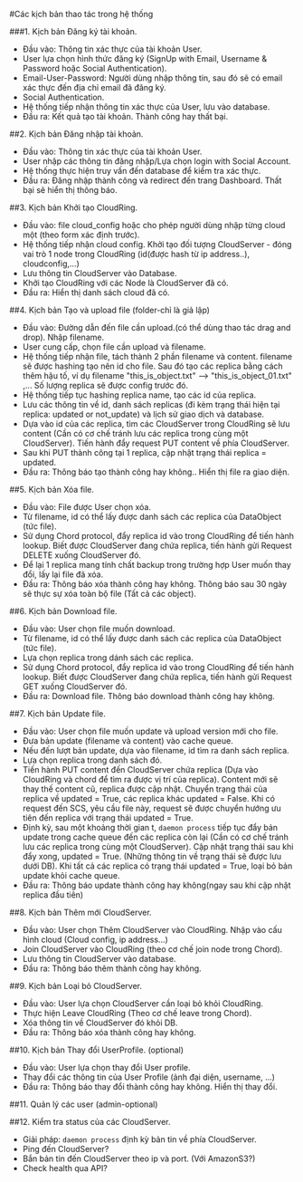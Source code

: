 #Các kịch bản thao tác trong hệ thống

###1. Kịch bản Đăng ký tài khoản.

- Đầu vào: Thông tin xác thực của tài khoản User.
- User lựa chọn hình thức đăng ký (SignUp with Email, Username & Password hoặc
  Social Authentication).
- Email-User-Password: Người dùng nhập thông tin, sau đó sẽ có email xác thực
  đến địa chỉ email đã đăng ký.
- Social Authentication.
- Hệ thống tiếp nhận thông tin xác thực của User, lưu vào database.
- Đầu ra: Kết quả tạo tài khoản. Thành công hay thất bại.

##2. Kịch bản Đăng nhập tài khoản.

- Đầu vào: Thông tin xác thực của tài khoản User.
- User nhập các thông tin đăng nhập/Lựa chọn login with Social Account.
- Hệ thống thực hiện truy vấn đến database để kiểm tra xác thực.
- Đầu ra: Đăng nhập thành công và redirect đến trang Dashboard. Thất bại sẽ
  hiển thị thông báo.

##3. Kịch bản Khởi tạo CloudRing.

- Đầu vào: file cloud_config hoặc cho phép người dùng nhập từng cloud một
  (theo form xác định trước).
- Hệ thống tiếp nhận cloud config. Khởi tạo đối tượng CloudServer - đóng vai
  trò 1 node trong CloudRing (id(được hash từ ip address..), cloudconfig,...)
- Lưu thông tin CloudServer vào Database.
- Khởi tạo CloudRing với các Node là CloudServer đã có.
- Đầu ra: Hiển thị danh sách cloud đã có.

##4. Kịch bản Tạo và upload file (folder-chỉ là giả lập)

- Đầu vào: Đường dẫn đến file cần upload.(có thể dùng thao tác drag and drop).
  Nhập filename.
- User cung cấp, chọn file cần upload và filename.
- Hệ thống tiếp nhận file, tách thành 2 phần filename và content. filename sẽ
  được hashing tạo nên id cho file. Sau đó tạo các replica bằng cách thêm
  hậu tố, ví dụ filename "this\_is\_object.txt" --> "this\_is\_object_01.txt" ,...
  Số lượng replica sẽ được config trước đó.
- Hệ thống tiếp tục hashing replica name, tạo các id của replica.
- Lưu các thông tin về id, danh sách replicas (đi kèm trạng thái hiện tại
  replica: updated or not_update) và lịch sử giao dịch và database.
- Dựa vào id của các replica, tìm các CloudServer trong CloudRing sẽ lưu
  content (Cần có cơ chế tránh lưu các replica trong cùng một CloudServer).
  Tiến hành đẩy request PUT content về phía CloudServer.
- Sau khi PUT thành công tại 1 replica, cập nhật trạng thái replica = updated.
- Đầu ra: Thông báo tạo thành công hay không.. Hiển thị file ra giao diện.

##5. Kịch bản Xóa file.

- Đầu vào: File được User chọn xóa.
- Từ filename, id có thể lấy được danh sách các replica của DataObject (tức file).
- Sử dụng Chord protocol, đẩy replica id vào trong CloudRing để tiến hành lookup.
  Biết được CloudServer đang chứa replica, tiến hành gửi Request DELETE xuống
  CloudServer đó.
- Để lại 1 replica mang tính chất backup trong trường hợp User muốn thay đổi, lấy
  lại file đã xóa.
- Đầu ra: Thông báo xóa thành công hay không. Thông báo sau 30 ngày sẽ thực sự xóa toàn bộ
  file (Tất cả các object).

##6. Kịch bản Download file.

- Đầu vào: User chọn file muốn download.
- Từ filename, id có thể lấy được danh sách các replica của DataObject (tức file).
- Lựa chọn replica trong dánh sách các replica.
- Sử dụng Chord protocol, đẩy replica id vào trong CloudRing để tiến hành lookup.
  Biết được CloudServer đang chứa replica, tiến hành gửi Request GET xuống
  CloudServer đó.
- Đầu ra: Download file. Thông báo download thành công hay không.

##7. Kịch bản Update file.

- Đầu vào: User chọn file muốn update và upload version mới cho file.
- Đưa bản update (filename và content) vào cache queue.
- Nếu đến lượt bản update, dựa vào filename, id tìm ra danh sách replica.
- Lựa chọn replica trong danh sách đó.
- Tiến hành PUT content đến CloudServer chứa replica (Dựa vào CloudRing và chord để
  tìm ra được vị trí của replica). Content mới sẽ thay thế content cũ, replica được
  cập nhật. Chuyển trạng thái của replica về updated = True, các replica khác
  updated = False. Khi có request đến SCS, yêu cầu file này, request sẽ được chuyển
  hướng ưu tiên đến replica với trạng thái updated = True.
- Định kỳ, sau một khoảng thời gian t, `daemon process` tiếp tục đẩy bản update trong
  cache queue đến các replica còn lại (Cần có cơ chế tránh lưu các replica trong
  cùng một CloudServer). Cập nhật trạng thái sau khi đẩy xong, updated = True.
  (Những thông tin về trạng thái sẽ được lưu dưới DB). Khi tất cả các replica có
  trạng thái updated = True, loại bỏ bản update khỏi cache queue.
- Đầu ra: Thông báo update thành công hay không(ngay sau khi cập nhật replica đầu tiên)

##8. Kịch bản Thêm mới CloudServer.

- Đầu vào: User chọn Thêm CloudServer vào CloudRing. Nhập vào cấu hình cloud
  (Cloud config, ip address...)
- Join CloudServer vào CloudRing (theo cơ chế join node trong Chord).
- Lưu thông tin CloudServer vào database.
- Đầu ra: Thông báo thêm thành công hay không.

##9. Kịch bản Loại bỏ CloudServer.

- Đầu vào: User lựa chọn CloudServer cần loại bỏ khỏi CloudRing.
- Thực hiện Leave CloudRing (Theo cơ chế leave trong Chord).
- Xóa thông tin về CloudServer đó khỏi DB.
- Đầu ra: Thông báo xóa thành công hay không.

##10. Kịch bản Thay đổi UserProfile. (optional)

- Đầu vào: User lựa chọn thay đổi User profile.
- Thay đổi các thông tin của User Profile (ảnh đại diện, username, ...)
- Đầu ra: Thông báo thay đổi thành công hay không. Hiển thị thay đổi.

##11. Quản lý các user (admin-optional)

##12. Kiểm tra status của các CloudServer.

- Giải pháp: `daemon process` định kỳ bản tin về phía CloudServer.
- Ping đến CloudServer?
- Bắn bản tin đến CloudServer theo ip và port. (Với AmazonS3?)
- Check health qua API?
